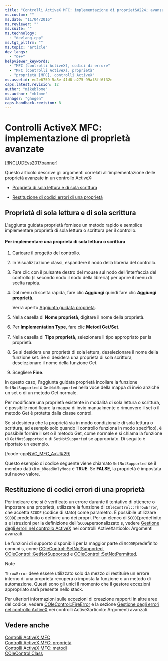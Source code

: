 ```yaml
---
title: "Controlli ActiveX MFC: implementazione di propriet&#224; avanzate | Microsoft Docs"
ms.custom: ""
ms.date: "11/04/2016"
ms.reviewer: ""
ms.suite: ""
ms.technology: 
  - "devlang-cpp"
ms.tgt_pltfrm: ""
ms.topic: "article"
dev_langs: 
  - "C++"
helpviewer_keywords: 
  - "MFC (controlli ActiveX), codici di errore"
  - "MFC (controlli ActiveX), proprietà"
  - "proprietà [MFC], controlli ActiveX"
ms.assetid: ec2e6759-5a8e-41d8-a275-99af8ff6f32e
caps.latest.revision: 12
author: "mikeblome"
ms.author: "mblome"
manager: "ghogen"
caps.handback.revision: 8
---
```

# Controlli ActiveX MFC: implementazione di propriet&#224; avanzate
[!INCLUDE[vs2017banner](../assembler/inline/includes/vs2017banner.md)]

Questo articolo descrive gli argomenti correlati all'implementazione delle proprietà avanzate in un controllo ActiveX:  
  
-   [Proprietà di sola lettura e di sola scrittura](#_core_read2donly_and_write2donly_properties)  
  
-   [Restituzione di codici errori di una proprietà](#_core_returning_error_codes_from_a_property)  
  
##  <a name="_core_read2donly_and_write2donly_properties"></a> Proprietà di sola lettura e di sola scrittura  
 L'aggiunta guidata proprietà fornisce un metodo rapido e semplice implementare proprietà di sola lettura o scrittura per il controllo.  
  
#### Per implementare una proprietà di sola lettura o scrittura  
  
1.  Caricare il progetto del controllo.  
  
2.  In Visualizzazione classi, espandere il nodo della libreria del controllo.  
  
3.  Fare clic con il pulsante destro del mouse sul nodo dell'interfaccia del controllo \(il secondo nodo il nodo della libreria\) per aprire il menu di scelta rapida.  
  
4.  Dal menu di scelta rapida, fare clic **Aggiungi** quindi fare clic **Aggiungi proprietà**.  
  
     Verrà aperto [Aggiunta guidata proprietà](../ide/names-add-property-wizard.md).  
  
5.  Nella casella di **Nome proprietà**, digitare il nome della proprietà.  
  
6.  Per **Implementation Type**, fare clic **Metodi Get\/Set**.  
  
7.  Nella casella di **Tipo proprietà**, selezionare il tipo appropriato per la proprietà.  
  
8.  Se si desidera una proprietà di sola lettura, deselezionare il nome della funzione set.  Se si desidera una proprietà di sola scrittura, deselezionare il nome della funzione Get.  
  
9. Scegliere **Fine**.  
  
 In questo caso, l'aggiunta guidata proprietà incollare la funzione `SetNotSupported` o `GetNotSupported` nella voce della mappa di invio anziché un set o di un metodo Get normale.  
  
 Per modificare una proprietà esistente in modalità di sola lettura o scrittura, è possibile modificare la mappa di invio manualmente e rimuovere il set o il metodo Get è protetta dalla classe control.  
  
 Se si desidera che la proprietà sia in modo condizionale di sola lettura o scrittura, ad esempio solo quando il controllo funziona in modo specifico\), è possibile fornire il set o il metodo Get, come normale e si chiama la funzione di `GetNotSupported` o di `SetNotSupported` se appropriato.  Di seguito è riportato un esempio.  
  
 [!code-cpp[NVC_MFC_AxUI#29](../mfc/codesnippet/CPP/mfc-activex-controls-advanced-property-implementation_1.cpp)]  
  
 Questo esempio di codice seguente viene chiamato `SetNotSupported` se il membro dati di `m_bReadOnlyMode` è **TRUE**.  Se **FALSE**, la proprietà è impostata sul nuovo valore.  
  
##  <a name="_core_returning_error_codes_from_a_property"></a> Restituzione di codici errori di una proprietà  
 Per indicare che si è verificato un errore durante il tentativo di ottenere o impostare una proprietà, utilizzare la funzione di `COleControl::ThrowError`, che accetta `SCODE` \(codice di stato\) come parametro.  È possibile utilizzare `SCODE` predefinito o definire uno dei propri.  Per un elenco di `SCODE`predefinito s e istruzioni per la definizione dell'`SCODE`personalizzato s, vedere [Gestione degli errori nel controllo ActiveX](../mfc/mfc-activex-controls-advanced-topics.md) nei controlli ActiveXarticolo: Argomenti avanzati.  
  
 Le funzioni di supporto disponibili per la maggior parte di `SCODE`predefinito comuni s, come [COleControl::SetNotSupported](../Topic/COleControl::SetNotSupported.md), [COleControl::GetNotSupported](../Topic/COleControl::GetNotSupported.md) e [COleControl::SetNotPermitted](../Topic/COleControl::SetNotPermitted.md).  
  
> [!NOTE]
>  `ThrowError` deve essere utilizzato solo da mezzo di restituire un errore interno di una proprietà recupera o imposta la funzione o un metodo di automazione.  Questi sono gli unici il momento che il gestore eccezioni appropriato sarà presente nello stack.  
  
 Per ulteriori informazioni sulle eccezioni di creazione rapporti in altre aree del codice, vedere [COleControl::FireError](../Topic/COleControl::FireError.md) e la sezione [Gestione degli errori nel controllo ActiveX](../mfc/mfc-activex-controls-advanced-topics.md) nei controlli ActiveXarticolo: Argomenti avanzati.  
  
## Vedere anche  
 [Controlli ActiveX MFC](../mfc/mfc-activex-controls.md)   
 [Controlli ActiveX MFC: proprietà](../mfc/mfc-activex-controls-properties.md)   
 [Controlli ActiveX MFC: metodi](../mfc/mfc-activex-controls-methods.md)   
 [COleControl Class](../mfc/reference/colecontrol-class.md)